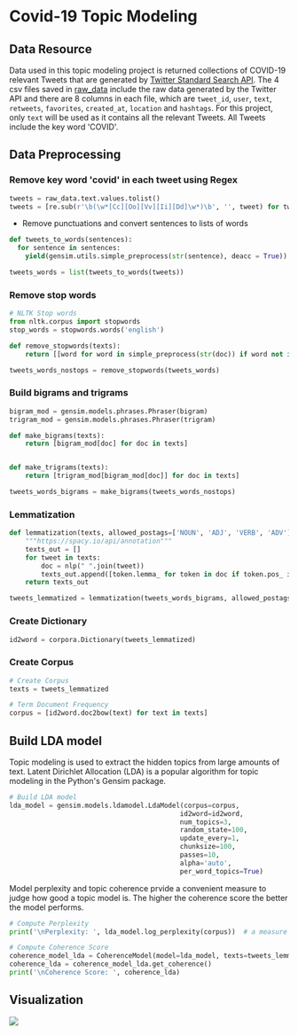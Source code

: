 # Covid-19 Topic Modeling 

## Data Resource
Data used in this topic modeling project is returned collections of COVID-19 relevant Tweets that are generated by [Twitter Standard Search API](https://developer.twitter.com/en/docs/tweets/search/api-reference/get-search-tweets). The 4 csv files saved in [raw_data](./raw_data) include the raw data generated by the Twitter API and there are 8 columns in each file, which are `tweet_id`, `user`, `text`, `retweets`, `favorites`, `created_at`, `location` and `hashtags`. For this project, only `text` will be used as it contains all the relevant Tweets. All Tweets include the key word 'COVID'. 

## Data Preprocessing
### Remove key word 'covid' in each tweet using Regex

```python
tweets = raw_data.text.values.tolist()
tweets = [re.sub(r'\b(\w*[Cc][Oo][Vv][Ii][Dd]\w*)\b', '', tweet) for tweet in tweets]
```
- Remove punctuations and convert sentences to lists of words

```python
def tweets_to_words(sentences):
  for sentence in sentences:
    yield(gensim.utils.simple_preprocess(str(sentence), deacc = True)) # deacc = True removes punctuations

tweets_words = list(tweets_to_words(tweets))
```

### Remove stop words

```python
# NLTK Stop words
from nltk.corpus import stopwords
stop_words = stopwords.words('english')

def remove_stopwords(texts):
    return [[word for word in simple_preprocess(str(doc)) if word not in stop_words] for doc in texts]

tweets_words_nostops = remove_stopwords(tweets_words)
```

### Build bigrams and trigrams

```python
bigram_mod = gensim.models.phrases.Phraser(bigram)
trigram_mod = gensim.models.phrases.Phraser(trigram)

def make_bigrams(texts):
    return [bigram_mod[doc] for doc in texts]


def make_trigrams(texts):
    return [trigram_mod[bigram_mod[doc]] for doc in texts]

tweets_words_bigrams = make_bigrams(tweets_words_nostops)
```


### Lemmatization 

```python
def lemmatization(texts, allowed_postags=['NOUN', 'ADJ', 'VERB', 'ADV']):
    """https://spacy.io/api/annotation"""
    texts_out = []
    for tweet in texts:
        doc = nlp(" ".join(tweet)) 
        texts_out.append([token.lemma_ for token in doc if token.pos_ in allowed_postags])
    return texts_out

tweets_lemmatized = lemmatization(tweets_words_bigrams, allowed_postags=['NOUN', 'ADJ', 'VERB', 'ADV'])
```

### Create Dictionary

```python
id2word = corpora.Dictionary(tweets_lemmatized)
```
### Create Corpus

```python
# Create Corpus
texts = tweets_lemmatized

# Term Document Frequency
corpus = [id2word.doc2bow(text) for text in texts]
```

## Build LDA model
Topic modeling is used to extract the hidden topics from large amounts of text. Latent Dirichlet Allocation (LDA) is a popular algorithm for topic modeling in the Python's Gensim package. 

```python
# Build LDA model
lda_model = gensim.models.ldamodel.LdaModel(corpus=corpus,
                                           id2word=id2word,
                                           num_topics=3, 
                                           random_state=100,
                                           update_every=1,
                                           chunksize=100,
                                           passes=10,
                                           alpha='auto',
                                           per_word_topics=True)
```

Model perplexity and topic coherence prvide a convenient measure to judge how good a topic model is. The higher the coherence score the better the model performs. 

```python
# Compute Perplexity
print('\nPerplexity: ', lda_model.log_perplexity(corpus))  # a measure of how good the model is. lower the better.

# Compute Coherence Score
coherence_model_lda = CoherenceModel(model=lda_model, texts=tweets_lemmatized, dictionary=id2word, coherence='c_v')
coherence_lda = coherence_model_lda.get_coherence()
print('\nCoherence Score: ', coherence_lda)
```

## Visualization 

<img src=“img/topic_vis.png”/>
